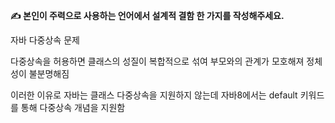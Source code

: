 **✍️ 본인이 주력으로 사용하는 언어에서 설계적 결함 한 가지를 작성해주세요.**

자바 다중상속 문제

다중상속을 허용하면 클래스의 성질이 복합적으로 섞여 부모와의 관계가 모호해져 정체성이 불분명해짐

이러한 이유로 자바는 클래스 다중상속을 지원하지 않는데 자바8에서는 default 키워드를 통해 다중상속 개념을 지원함
